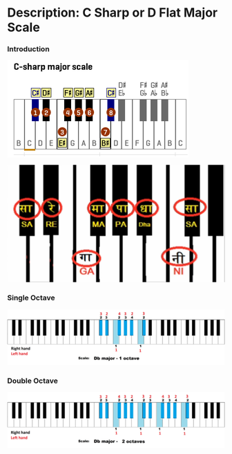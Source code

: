 # Description: C Sharp or D Flat Major Scale

### Introduction
![](images/major-scale-03-d-flat-major-scale.png)

![](images/major-scale-03-d-flat-major-scale-indian.png)

### Single Octave
![](images/major-scale-03-d-flat-major-scale-1-octave.jpg)

### Double Octave
![](images/major-scale-03-d-flat-major-scale-2-octave.jpg)
